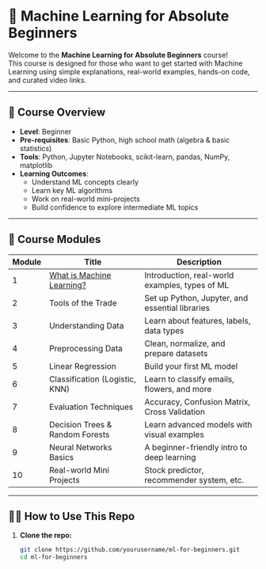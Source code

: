 # 🧠 Machine Learning for Absolute Beginners

Welcome to the **Machine Learning for Absolute Beginners** course!  
This course is designed for those who want to get started with Machine Learning using simple explanations, real-world examples, hands-on code, and curated video links.

---

## 📘 Course Overview

- **Level**: Beginner
- **Pre-requisites**: Basic Python, high school math (algebra & basic statistics)
- **Tools**: Python, Jupyter Notebooks, scikit-learn, pandas, NumPy, matplotlib
- **Learning Outcomes**:
  - Understand ML concepts clearly
  - Learn key ML algorithms
  - Work on real-world mini-projects
  - Build confidence to explore intermediate ML topics

---

## 🧱 Course Modules

| Module | Title | Description |
|--------|-------|-------------|
| 1 | [What is Machine Learning?](articles/Article_1.1_What_is_ML.md) | Introduction, real-world examples, types of ML |
| 2 | Tools of the Trade | Set up Python, Jupyter, and essential libraries |
| 3 | Understanding Data | Learn about features, labels, data types |
| 4 | Preprocessing Data | Clean, normalize, and prepare datasets |
| 5 | Linear Regression | Build your first ML model |
| 6 | Classification (Logistic, KNN) | Learn to classify emails, flowers, and more |
| 7 | Evaluation Techniques | Accuracy, Confusion Matrix, Cross Validation |
| 8 | Decision Trees & Random Forests | Learn advanced models with visual examples |
| 9 | Neural Networks Basics | A beginner-friendly intro to deep learning |
| 10 | Real-world Mini Projects | Stock predictor, recommender system, etc. |

---

## 🧑‍💻 How to Use This Repo

1. **Clone the repo:**
   ```bash
   git clone https://github.com/yourusername/ml-for-beginners.git
   cd ml-for-beginners

